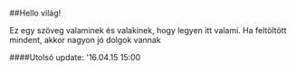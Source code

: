##Hello világ!

Ez egy szöveg valaminek és valakinek, hogy legyen itt valami. Ha feltöltött mindent, akkor nagyon jó dolgok vannak

####Utolsó update: '16.04.15 15:00